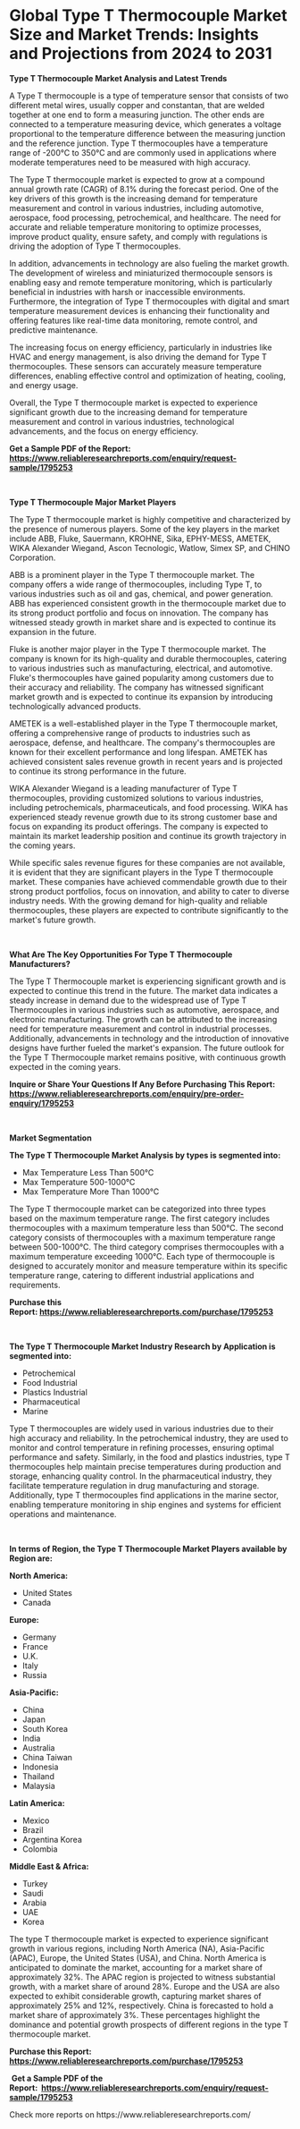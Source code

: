 <p><h1>Global Type T Thermocouple Market Size and Market Trends: Insights and Projections from 2024 to 2031</h1></p><p><strong>Type T Thermocouple Market Analysis and Latest Trends</strong></p>
<p><p>A Type T thermocouple is a type of temperature sensor that consists of two different metal wires, usually copper and constantan, that are welded together at one end to form a measuring junction. The other ends are connected to a temperature measuring device, which generates a voltage proportional to the temperature difference between the measuring junction and the reference junction. Type T thermocouples have a temperature range of -200°C to 350°C and are commonly used in applications where moderate temperatures need to be measured with high accuracy.</p><p>The Type T thermocouple market is expected to grow at a compound annual growth rate (CAGR) of 8.1% during the forecast period. One of the key drivers of this growth is the increasing demand for temperature measurement and control in various industries, including automotive, aerospace, food processing, petrochemical, and healthcare. The need for accurate and reliable temperature monitoring to optimize processes, improve product quality, ensure safety, and comply with regulations is driving the adoption of Type T thermocouples.</p><p>In addition, advancements in technology are also fueling the market growth. The development of wireless and miniaturized thermocouple sensors is enabling easy and remote temperature monitoring, which is particularly beneficial in industries with harsh or inaccessible environments. Furthermore, the integration of Type T thermocouples with digital and smart temperature measurement devices is enhancing their functionality and offering features like real-time data monitoring, remote control, and predictive maintenance.</p><p>The increasing focus on energy efficiency, particularly in industries like HVAC and energy management, is also driving the demand for Type T thermocouples. These sensors can accurately measure temperature differences, enabling effective control and optimization of heating, cooling, and energy usage.</p><p>Overall, the Type T thermocouple market is expected to experience significant growth due to the increasing demand for temperature measurement and control in various industries, technological advancements, and the focus on energy efficiency.</p></p>
<p><strong>Get a Sample PDF of the Report:&nbsp; <a href="https://www.reliableresearchreports.com/enquiry/request-sample/1795253">https://www.reliableresearchreports.com/enquiry/request-sample/1795253</a></strong></p>
<p>&nbsp;</p>
<p><strong>Type T Thermocouple Major Market Players</strong></p>
<p><p>The Type T thermocouple market is highly competitive and characterized by the presence of numerous players. Some of the key players in the market include ABB, Fluke, Sauermann, KROHNE, Sika, EPHY-MESS, AMETEK, WIKA Alexander Wiegand, Ascon Tecnologic, Watlow, Simex SP, and CHINO Corporation.</p><p>ABB is a prominent player in the Type T thermocouple market. The company offers a wide range of thermocouples, including Type T, to various industries such as oil and gas, chemical, and power generation. ABB has experienced consistent growth in the thermocouple market due to its strong product portfolio and focus on innovation. The company has witnessed steady growth in market share and is expected to continue its expansion in the future.</p><p>Fluke is another major player in the Type T thermocouple market. The company is known for its high-quality and durable thermocouples, catering to various industries such as manufacturing, electrical, and automotive. Fluke's thermocouples have gained popularity among customers due to their accuracy and reliability. The company has witnessed significant market growth and is expected to continue its expansion by introducing technologically advanced products.</p><p>AMETEK is a well-established player in the Type T thermocouple market, offering a comprehensive range of products to industries such as aerospace, defense, and healthcare. The company's thermocouples are known for their excellent performance and long lifespan. AMETEK has achieved consistent sales revenue growth in recent years and is projected to continue its strong performance in the future.</p><p>WIKA Alexander Wiegand is a leading manufacturer of Type T thermocouples, providing customized solutions to various industries, including petrochemicals, pharmaceuticals, and food processing. WIKA has experienced steady revenue growth due to its strong customer base and focus on expanding its product offerings. The company is expected to maintain its market leadership position and continue its growth trajectory in the coming years.</p><p>While specific sales revenue figures for these companies are not available, it is evident that they are significant players in the Type T thermocouple market. These companies have achieved commendable growth due to their strong product portfolios, focus on innovation, and ability to cater to diverse industry needs. With the growing demand for high-quality and reliable thermocouples, these players are expected to contribute significantly to the market's future growth.</p></p>
<p>&nbsp;</p>
<p><strong>What Are The Key Opportunities For Type T Thermocouple Manufacturers?</strong></p>
<p><p>The Type T Thermocouple market is experiencing significant growth and is expected to continue this trend in the future. The market data indicates a steady increase in demand due to the widespread use of Type T Thermocouples in various industries such as automotive, aerospace, and electronic manufacturing. The growth can be attributed to the increasing need for temperature measurement and control in industrial processes. Additionally, advancements in technology and the introduction of innovative designs have further fueled the market's expansion. The future outlook for the Type T Thermocouple market remains positive, with continuous growth expected in the coming years.</p></p>
<p><strong>Inquire or Share Your Questions If Any Before Purchasing This Report: <a href="https://www.reliableresearchreports.com/enquiry/pre-order-enquiry/1795253">https://www.reliableresearchreports.com/enquiry/pre-order-enquiry/1795253</a></strong></p>
<p>&nbsp;</p>
<p><strong>Market Segmentation</strong></p>
<p><strong>The Type T Thermocouple Market Analysis by types is segmented into:</strong></p>
<p><ul><li>Max Temperature Less Than 500℃</li><li>Max Temperature 500-1000℃</li><li>Max Temperature More Than 1000℃</li></ul></p>
<p><p>The Type T thermocouple market can be categorized into three types based on the maximum temperature range. The first category includes thermocouples with a maximum temperature less than 500℃. The second category consists of thermocouples with a maximum temperature range between 500-1000℃. The third category comprises thermocouples with a maximum temperature exceeding 1000℃. Each type of thermocouple is designed to accurately monitor and measure temperature within its specific temperature range, catering to different industrial applications and requirements.</p></p>
<p><strong>Purchase this Report:&nbsp;<a href="https://www.reliableresearchreports.com/purchase/1795253">https://www.reliableresearchreports.com/purchase/1795253</a></strong></p>
<p>&nbsp;</p>
<p><strong>The Type T Thermocouple Market Industry Research by Application is segmented into:</strong></p>
<p><ul><li>Petrochemical</li><li>Food Industrial</li><li>Plastics Industrial</li><li>Pharmaceutical</li><li>Marine</li></ul></p>
<p><p>Type T thermocouples are widely used in various industries due to their high accuracy and reliability. In the petrochemical industry, they are used to monitor and control temperature in refining processes, ensuring optimal performance and safety. Similarly, in the food and plastics industries, type T thermocouples help maintain precise temperatures during production and storage, enhancing quality control. In the pharmaceutical industry, they facilitate temperature regulation in drug manufacturing and storage. Additionally, type T thermocouples find applications in the marine sector, enabling temperature monitoring in ship engines and systems for efficient operations and maintenance.</p></p>
<p>&nbsp;</p>
<p><strong>In terms of Region, the Type T Thermocouple Market Players available by Region are:</strong></p>
<p>
    <p> <strong> North America: </strong>
        <ul>
            <li>United States</li>
            <li>Canada</li>
        </ul>
        </p> 
    <p> <strong> Europe: </strong>
        <ul>
            <li>Germany</li>
            <li>France</li>
            <li>U.K.</li>
            <li>Italy</li>
            <li>Russia</li>
        </ul>
        </p> 
    <p> <strong> Asia-Pacific: </strong>
        <ul>
            <li>China</li>
            <li>Japan</li>
            <li>South Korea</li>
            <li>India</li>
            <li>Australia</li>
            <li>China Taiwan</li>
            <li>Indonesia</li>
            <li>Thailand</li>
            <li>Malaysia</li>
        </ul>
        </p> 
    <p> <strong> Latin America: </strong>
        <ul>
            <li>Mexico</li>
            <li>Brazil</li>
            <li>Argentina Korea</li>
            <li>Colombia</li>
        </ul>
        </p> 
    <p> <strong> Middle East & Africa: </strong>
        <ul>
            <li>Turkey</li>
            <li>Saudi</li>
            <li>Arabia</li>
            <li>UAE</li>
            <li>Korea</li>
        </ul>
    </p>
    </p>
<p><p>The type T thermocouple market is expected to experience significant growth in various regions, including North America (NA), Asia-Pacific (APAC), Europe, the United States (USA), and China. North America is anticipated to dominate the market, accounting for a market share of approximately 32%. The APAC region is projected to witness substantial growth, with a market share of around 28%. Europe and the USA are also expected to exhibit considerable growth, capturing market shares of approximately 25% and 12%, respectively. China is forecasted to hold a market share of approximately 3%. These percentages highlight the dominance and potential growth prospects of different regions in the type T thermocouple market.</p></p>
<p><strong>Purchase this Report: <a href="https://www.reliableresearchreports.com/purchase/1795253">https://www.reliableresearchreports.com/purchase/1795253</a></strong></p>
<p>&nbsp;<strong>Get a Sample PDF of the Report:&nbsp;&nbsp;<a href="https://www.reliableresearchreports.com/enquiry/request-sample/1795253">https://www.reliableresearchreports.com/enquiry/request-sample/1795253</a></strong></p>
<p><strong></strong></p>
<p>Check more reports on https://www.reliableresearchreports.com/</p>